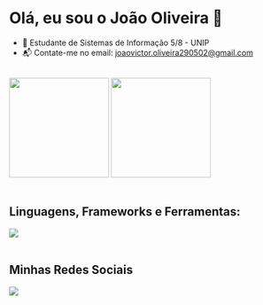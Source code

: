 # Olá, eu sou o João Oliveira 👋

- 📖 Estudante de Sistemas de Informação 5/8 - UNIP
- 📬 Contate-me no email: joaovictor.oliveira290502@gmail.com
<br>

<div> 
  <img height="180em" src="https://github-readme-stats.vercel.app/api?username=joaooowdev&show_icons=true&theme=tokyonight">
  <img height="180em" src="https://github-readme-stats.vercel.app/api/top-langs/?username=joaooowdev&layout=compact&langs_count=16&theme=tokyonight" src="https://github.com/joaooowdev/github-readme-stats">
</div>
<br> 

## Linguagens, Frameworks e Ferramentas:

<div>
  <img src="https://skillicons.dev/icons?i=dotnet,angular,js,html,git,css,figma,nodejs,sass" style="max-width: 100%;">
</div>
<br>
  
 ## Minhas Redes Sociais
  
  <div> 
    <a href="https://www.instagram.com/joaooowdev/" rel="nofollow"><img src="https://img.shields.io/badge/Instagram-E4405F?style=for-the-badge&logo=instagram&logoColor=white" data-canonical-src="https://img.shields.io/badge/Instagram-E4405F?style=for-the-badge&logo=instagram&logoColor=white" style="max-width: 100%;"></a>
  </div>
  <br>
  <br>
